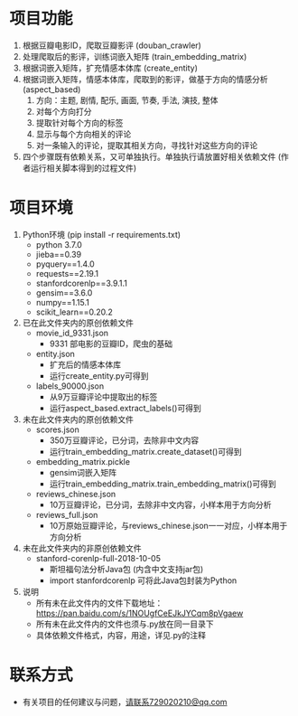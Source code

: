 # 项目功能
1. 根据豆瓣电影ID，爬取豆瓣影评 (douban_crawler)
2. 处理爬取后的影评，训练词嵌入矩阵 (train_embedding_matrix)
3. 根据词嵌入矩阵，扩充情感本体库 (create_entity)
4. 根据词嵌入矩阵，情感本体库，爬取到的影评，做基于方向的情感分析 (aspect_based)
    1. 方向：主题, 剧情, 配乐, 画面, 节奏, 手法, 演技, 整体
    2. 对每个方向打分
    3. 提取针对每个方向的标签
    4. 显示与每个方向相关的评论
    5. 对一条输入的评论，提取其相关方向，寻找针对这些方向的评论
5. 四个步骤既有依赖关系，又可单独执行。单独执行请放置好相关依赖文件 (作者运行相关脚本得到的过程文件)

# 项目环境
1. Python环境 (pip install -r requirements.txt)
    * python 3.7.0
    * jieba==0.39
    * pyquery==1.4.0
    * requests==2.19.1
    * stanfordcorenlp==3.9.1.1
    * gensim==3.6.0
    * numpy==1.15.1
    * scikit_learn==0.20.2
2. 已在此文件夹内的原创依赖文件
    * movie_id_9331.json
      * 9331 部电影的豆瓣ID，爬虫的基础
    * entity.json 
      * 扩充后的情感本体库
      * 运行create_entity.py可得到
    * labels_90000.json
      * 从9万豆瓣评论中提取出的标签
      * 运行aspect_based.extract_labels()可得到
3. 未在此文件夹内的原创依赖文件
    * scores.json 
      * 350万豆瓣评论，已分词，去除非中文内容
      * 运行train_embedding_matrix.create_dataset()可得到
    * embedding_matrix.pickle
      * gensim词嵌入矩阵
      * 运行train_embedding_matrix.train_embedding_matrix()可得到
    * reviews_chinese.json
      * 10万豆瓣评论，已分词，去除非中文内容，小样本用于方向分析
    * reviews_full.json 
      * 10万原始豆瓣评论，与reviews_chinese.json一一对应，小样本用于方向分析
4. 未在此文件夹内的非原创依赖文件
    * stanford-corenlp-full-2018-10-05
      * 斯坦福句法分析Java包 (内含中文支持jar包)
      * import stanfordcorenlp 可将此Java包封装为Python
5. 说明
    * 所有未在此文件内的文件下载地址：https://pan.baidu.com/s/1NOUgfCeEJkJYCqm8pVgaew
    * 所有未在此文件内的文件也须与.py放在同一目录下
    * 具体依赖文件格式，内容，用途，详见.py的注释

# 联系方式
* 有关项目的任何建议与问题，请联系729020210@qq.com
